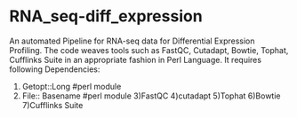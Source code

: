 # RNA_seq-diff_expression
An automated Pipeline for RNA-seq data for Differential Expression Profiling. The code weaves tools such as FastQC, Cutadapt, Bowtie, Tophat, Cufflinks Suite in an appropriate fashion in Perl Language. It requires following Dependencies:
1) Getopt::Long      #perl module
2) File:: Basename  #perl module
3)FastQC
4)cutadapt
5)Tophat
6)Bowtie
7)Cufflinks Suite
